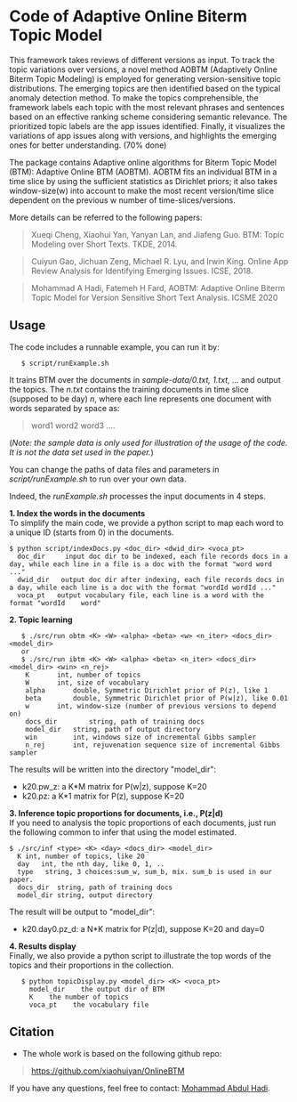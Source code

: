 # Code of Adaptive Online Biterm Topic Model

  This framework takes reviews of different versions as input. To track the topic variations over versions, a novel method AOBTM (Adaptively Online Biterm Topic Modeling) is employed for generating version-sensitive topic distributions. The emerging topics are then identified based on the typical anomaly detection method. To make the topics comprehensible, the framework labels each topic with the most relevant phrases and sentences based on an effective ranking scheme considering semantic relevance. The prioritized topic labels are the app issues identified. Finally, it visualizes the variations of app issues along with versions, and highlights the emerging ones for better understanding. (70% done)
	
  The package contains Adaptive online algorithms for Biterm Topic Model (BTM): Adaptive Online BTM (AOBTM). AOBTM fits an individual BTM in a time slice by using the sufficient statistics as Dirichlet priors; it also takes window-size(w) into account to make the most recent version/time slice dependent on the previous w number of time-slices/versions.

More details can be referred to the following papers:

   > Xueqi Cheng, Xiaohui Yan, Yanyan Lan, and Jiafeng Guo. BTM: Topic Modeling over Short Texts. TKDE, 2014. 
   
   > Cuiyun Gao, Jichuan Zeng, Michael R. Lyu, and Irwin King. Online App Review Analysis for Identifying Emerging Issues. ICSE, 2018.
   
   > Mohammad A Hadi, Fatemeh H Fard, AOBTM: Adaptive Online Biterm Topic Model for Version Sensitive Short Text Analysis. ICSME 2020

## Usage ##

The code includes a runnable example, you can run it by:

       $ script/runExample.sh

It trains BTM over the documents in *sample-data/0.txt, 1.txt, ...* and output the topics. The *n.txt* contains the training documents in time slice (supposed to be day) *n*, where each line represents one document with words separated by space as:
> word1 word2 word3 ....

(*Note: the sample data is only used for illustration of the usage of the code. It is not the data set used in the paper.*)

You can change the paths of data files and parameters in *script/runExample.sh* to run over your own data. 

Indeed, the *runExample.sh* processes the input documents in 4 steps.

**1. Index the words in the documents**   
   To simplify the main code, we provide a python script to map each word to a unique ID (starts from 0) in the documents. 

    $ python script/indexDocs.py <doc_dir> <dwid_dir> <voca_pt>
      doc_dir     input doc dir to be indexed, each file records docs in a day, while each line in a file is a doc with the format "word word ..."
      dwid_dir   output doc dir after indexing, each file records docs in a day, while each line is a doc with the format "wordId wordId ..."
      voca_pt   output vocabulary file, each line is a word with the format "wordId    word"

**2. Topic learning** 

       $ ./src/run obtm <K> <W> <alpha> <beta> <w> <n_iter> <docs_dir> <model_dir>
       or
       $ ./src/run ibtm <K> <W> <alpha> <beta> <n_iter> <docs_dir> <model_dir> <win> <n_rej>
       	K		int, number of topics
    	W		int, size of vocabulary
    	alpha		double, Symmetric Dirichlet prior of P(z), like 1
    	beta		double, Symmetric Dirichlet prior of P(w|z), like 0.01
		w		int, window-size (number of previous versions to depend on)
    	docs_dir    	string, path of training docs
    	model_dir	string, path of output directory
		win     	int, windows size of incremental Gibbs sampler
		n_rej   	int, rejuvenation sequence size of incremental Gibbs sampler

   The results will be written into the directory "model_dir":   
   - k20.pw_z: a K*M matrix for P(w|z), suppose K=20   
   - k20.pz:   a K*1 matrix for P(z), suppose K=20
   
**3. Inference topic proportions for documents, i.e., P(z|d)**     
   If you need to analysis the topic proportions of each documents, just run the following common to infer that using the model estimated.

    $ ./src/inf <type> <K> <day> <docs_dir> <model_dir>
      K	int, number of topics, like 20
      day   int, the nth day, like 0, 1, ..
      type	 string, 3 choices:sum_w, sum_b, mix. sum_b is used in our paper.
      docs_dir	string, path of training docs
      model_dir	string, output directory

   The result will be output to "model_dir":   
   - k20.day0.pz_d: a N*K matrix for P(z|d), suppose K=20 and day=0

**4. Results display**    
   Finally, we also provide a python script to illustrate the top words of the topics and their proportions in the collection. 

       $ python topicDisplay.py <model_dir> <K> <voca_pt>
	     model_dir    the output dir of BTM
	     K    the number of topics
	     voca_pt    the vocabulary file


## Citation ##
- The whole work is based on the following github repo:
> https://github.com/xiaohuiyan/OnlineBTM

If you have any questions, feel free to contact: [Mohammad Abdul Hadi](https://sites.google.com/view/mohammad-hadi/).
